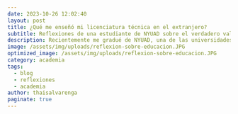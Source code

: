 ```yaml
---
date: 2023-10-26 12:02:40
layout: post
title: ¿Qué me enseñó mi licenciatura técnica en el extranjero?
subtitle: Reflexiones de una estudiante de NYUAD sobre el verdadero valor de la educación. 
description: Recientemente me gradué de NYUAD, una de las universidades más selectivas y exigentes a nivel mundial. Durante mi tiempo en la institución, noté notables diferencias entre el sistema educativo latinoamericano, en particular el hondureño, y el sistema internacional adoptado por NYU y países como los Emiratos Árabes Unidos. En este blog, analizo los enfoques educativos en la educación secundaria y superior en Honduras, comparándolos con los métodos empleados en países con un alto nivel educativo.
image: /assets/img/uploads/reflexion-sobre-educacion.JPG
optimized_image: /assets/img/uploads/reflexion-sobre-educacion.JPG
category: academia
tags:
  - blog
  - reflexiones
  - academia
author: thaisalvarenga
paginate: true
---
```

